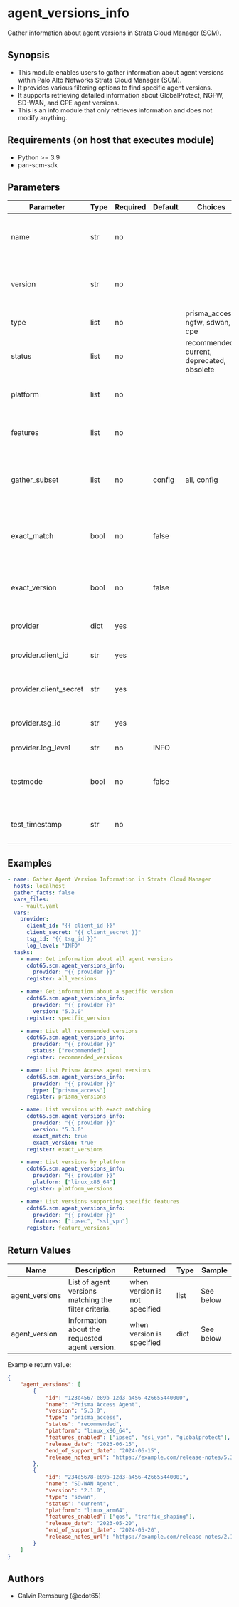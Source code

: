 # agent_versions_info

Gather information about agent versions in Strata Cloud Manager (SCM).

## Synopsis

- This module enables users to gather information about agent versions within Palo Alto Networks Strata Cloud Manager (SCM).
- It provides various filtering options to find specific agent versions.
- It supports retrieving detailed information about GlobalProtect, NGFW, SD-WAN, and CPE agent versions.
- This is an info module that only retrieves information and does not modify anything.

## Requirements (on host that executes module)

- Python >= 3.9
- pan-scm-sdk

## Parameters

| Parameter | Type | Required | Default | Choices | Comments |
|-----------|------|----------|---------|---------|----------|
| name | str | no | | | The name of a specific agent to retrieve information about. |
| version | str | no | | | The specific version to retrieve information about. |
| type | list | no | | prisma_access, ngfw, sdwan, cpe | Filter agent versions by their type. |
| status | list | no | | recommended, current, deprecated, obsolete | Filter agent versions by their status. |
| platform | list | no | | | Filter agent versions by platform compatibility. |
| features | list | no | | | Filter agent versions by supported features. |
| gather_subset | list | no | config | all, config | Determines which information to gather about agent versions. |
| exact_match | bool | no | false | | When True, only return objects with exact matching criteria. |
| exact_version | bool | no | false | | When True, require exact version match rather than prefix match. |
| provider | dict | yes | | | Authentication credentials for SCM. |
| provider.client_id | str | yes | | | Client ID for authentication to SCM. |
| provider.client_secret | str | yes | | | Client secret for authentication to SCM. |
| provider.tsg_id | str | yes | | | Tenant Service Group ID for SCM. |
| provider.log_level | str | no | INFO | | Log level for the SDK. |
| testmode | bool | no | false | | Enable test mode for CI/CD environments (no API calls). |
| test_timestamp | str | no | | | Timestamp to use for test mode data generation. |

## Examples

```yaml
- name: Gather Agent Version Information in Strata Cloud Manager
  hosts: localhost
  gather_facts: false
  vars_files:
    - vault.yaml
  vars:
    provider:
      client_id: "{{ client_id }}"
      client_secret: "{{ client_secret }}"
      tsg_id: "{{ tsg_id }}"
      log_level: "INFO"
  tasks:
    - name: Get information about all agent versions
      cdot65.scm.agent_versions_info:
        provider: "{{ provider }}"
      register: all_versions

    - name: Get information about a specific version
      cdot65.scm.agent_versions_info:
        provider: "{{ provider }}"
        version: "5.3.0"
      register: specific_version

    - name: List all recommended versions
      cdot65.scm.agent_versions_info:
        provider: "{{ provider }}"
        status: ["recommended"]
      register: recommended_versions

    - name: List Prisma Access agent versions
      cdot65.scm.agent_versions_info:
        provider: "{{ provider }}"
        type: ["prisma_access"]
      register: prisma_versions

    - name: List versions with exact matching
      cdot65.scm.agent_versions_info:
        provider: "{{ provider }}"
        version: "5.3.0"
        exact_match: true
        exact_version: true
      register: exact_versions

    - name: List versions by platform
      cdot65.scm.agent_versions_info:
        provider: "{{ provider }}"
        platform: ["linux_x86_64"]
      register: platform_versions

    - name: List versions supporting specific features
      cdot65.scm.agent_versions_info:
        provider: "{{ provider }}"
        features: ["ipsec", "ssl_vpn"]
      register: feature_versions
```

## Return Values

| Name | Description | Returned | Type | Sample |
|------|-------------|----------|------|--------|
| agent_versions | List of agent versions matching the filter criteria. | when version is not specified | list | See below |
| agent_version | Information about the requested agent version. | when version is specified | dict | See below |

Example return value:

```json
{
    "agent_versions": [
        {
            "id": "123e4567-e89b-12d3-a456-426655440000",
            "name": "Prisma Access Agent",
            "version": "5.3.0",
            "type": "prisma_access",
            "status": "recommended",
            "platform": "linux_x86_64",
            "features_enabled": ["ipsec", "ssl_vpn", "globalprotect"],
            "release_date": "2023-06-15",
            "end_of_support_date": "2024-06-15",
            "release_notes_url": "https://example.com/release-notes/5.3.0"
        },
        {
            "id": "234e5678-e89b-12d3-a456-426655440001",
            "name": "SD-WAN Agent",
            "version": "2.1.0",
            "type": "sdwan",
            "status": "current",
            "platform": "linux_arm64",
            "features_enabled": ["qos", "traffic_shaping"],
            "release_date": "2023-05-20",
            "end_of_support_date": "2024-05-20",
            "release_notes_url": "https://example.com/release-notes/2.1.0"
        }
    ]
}
```

## Authors

- Calvin Remsburg (@cdot65)